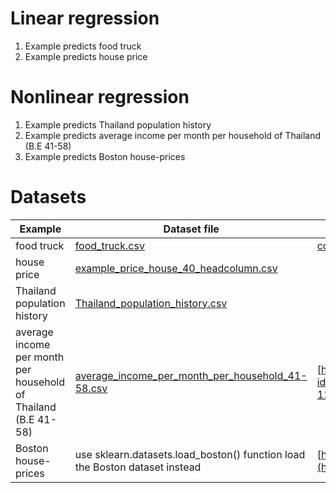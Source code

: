 # Linear regression

1) Example predicts food truck
2) Example predicts house price

# Nonlinear regression

1) Example predicts Thailand population history
2) Example predicts average income per month per household  of Thailand (B.E 41-58)
3) Example predicts Boston house-prices 

# Datasets

| Example | Dataset file | Cites |
| --- | --- | -- |
| food truck | [food_truck.csv](food_truck.csv) | [course online](https://www.coursera.org/learn/machine-learning) taught by Andrew Ng) |
| house price| [example_price_house_40_headcolumn.csv](example_price_house_40_headcolumn.csv) | |
| Thailand population history| [Thailand_population_history.csv](Thailand_population_history.csv) | [](http://countrymeters.info/en/Thailand) |
| average income per month per household  of Thailand (B.E 41-58)| [average_income_per_month_per_household_41-58.csv](average_income_per_month_per_household_41-58.csv) | [https://data.go.th](https://data.go.th/DatasetDetail.aspx?id=7049410f-5bb8-4c75-9e94-112ca18b63e2&AspxAutoDetectCookieSupport=1) |
| Boston house-prices  | use sklearn.datasets.load_boston() function load the Boston dataset instead | [http://www.cs.toronto.edu/~delve/data/boston/bostonDetail.html](http://www.cs.toronto.edu/~delve/data/boston/bostonDetail.html) |











